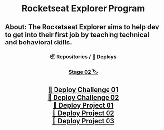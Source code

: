 <h1 align="center">Rocketseat Explorer Program</h1>

## About: The Rocketseat Explorer aims to help dev to get into their first job by teaching technical and behavioral skills.

<div align="center">
<h3> 📦 Repositories / 🚀 Deploys </h3>
  
### <a href="https://github.com/Gabriel-Bueno32/explorer-rocketseat/tree/main/Stage-02"> Stage 02 🏷 </a>

<a href="https://gabriel-bueno32.github.io/explorer-rocketseat/Stage-02/Challenge-01"> 🚀 Deploy Challenge 01 </a> </br>
<a href="https://gabriel-bueno32.github.io/explorer-rocketseat/Stage-02/Challenge-02"> 🚀 Deploy Challenge 02 </a> </br>
<a href="https://gabriel-bueno32.github.io/explorer-rocketseat/Stage-02/Project-01"> 🚀 Deploy Project 01 </a> </br>
<a href="https://gabriel-bueno32.github.io/explorer-rocketseat/Stage-02/Project-02"> 🚀 Deploy Project 02 </a> </br>
<a href="https://gabriel-bueno32.github.io/explorer-rocketseat/Stage-02/Project-03"> 🚀 Deploy Project 03 </a> </br>
---
</div>

